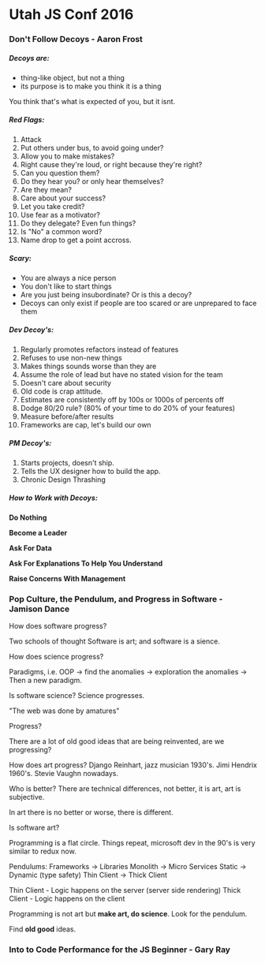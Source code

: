 # Utah JS Conf 2016

### Don't Follow Decoys - Aaron Frost

##### Decoys are:
- thing-like object, but not a thing
- its purpose is to make you think it is a thing

You think that's what is expected of you, but it isnt.

##### Red Flags:
1. Attack
2. Put others under bus, to avoid going under?
3. Allow you to make mistakes?
4. Right cause they're loud, or right because they're right?
5. Can you question them?
6. Do they hear you? or only hear themselves?
7. Are they mean?
8. Care about your success?
9. Let you take credit?
10. Use fear as a motivator?
11. Do they delegate? Even fun things?
12. Is "No" a common word?
13. Name drop to get a point accross.

##### Scary:
- You are always a nice person
- You don't like to start things
- Are you just being insubordinate? Or is this a decoy?
- Decoys can only exist if people are too scared or are unprepared to face them

##### Dev Decoy's:
1. Regularly promotes refactors instead of features
2. Refuses to use non-new things
3. Makes things sounds worse than they are
4. Assume the role of lead but have no stated vision for the team
5. Doesn't care about security
6. Old code is crap attitude.
7. Estimates are consistently off by 100s or 1000s of percents off
8. Dodge 80/20 rule? (80% of your time to do 20% of your features)
9. Measure before/after results
10. Frameworks are cap, let's build our own

##### PM Decoy's:
1. Starts projects, doesn't ship.
2. Tells the UX designer how to build the app.
3. Chronic Design Thrashing

##### How to Work with Decoys:
**Do Nothing**

**Become a Leader**

**Ask For Data**

**Ask For Explanations To Help You Understand**

**Raise Concerns With Management**

### Pop Culture, the Pendulum, and Progress in Software - Jamison Dance
How does software progress?

Two schools of thought Software is art; and software is a sience.

How does science progress?

Paradigms, i.e. OOP -> find the anomalies -> exploration the anomalies ->  Then a new paradigm.

Is software science? Science progresses.

"The web was done by amatures"

Progress?

There are a lot of old good ideas that are being reinvented, are we progressing?

How does art progress?
Django Reinhart, jazz musician 1930's. Jimi Hendrix 1960's. Stevie Vaughn nowadays.

Who is better? There are technical differences, not better, it is art, art is subjective.

In art there is no better or worse, there is different.

Is software art?

Programming is a flat circle. Things repeat, microsoft dev in the 90's is very similar to redux now.

Pendulums:
Frameworks -> Libraries
Monolith -> Micro Services
Static -> Dynamic (type safety)
Thin Client -> Thick Client

Thin Client - Logic happens on the server (server side rendering)
Thick Client - Logic happens on the client

Programming is not art but **make art, do science**. Look for the pendulum.

Find **old good** ideas.

### Into to Code Performance for the JS Beginner - Gary Ray
